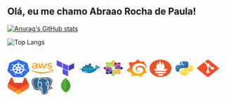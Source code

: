 ## Olá, eu me chamo Abraao Rocha de Paula!

[![Anurag's GitHub stats](https://github-readme-stats.vercel.app/api?username=abraaorochapb)](https://github.com/anuraghazra/github-readme-stats)

![Top Langs](https://github-readme-stats.vercel.app/api/top-langs/?username=abraaorochapb&layout=compact)

<div style="display: inline_block"><br>
  <img align="center" height="40" width="50" src="https://github.com/kubernetes/kubernetes/blob/master/logo/logo.svg">
  <img align="center" height="40" width="50" src="https://github.com/devicons/devicon/blob/master/icons/amazonwebservices/amazonwebservices-plain-wordmark.svg">
  <img align="center" height="40" width="50" src="https://raw.githubusercontent.com/devicons/devicon/master/icons/terraform/terraform-original.svg">
  <img align="center" height="40" width="50" src="https://raw.githubusercontent.com/devicons/devicon/master/icons/docker/docker-original.svg">
  <img align="center" height="40" width="50" src="https://raw.githubusercontent.com/devicons/devicon/master/icons/centos/centos-original.svg">
  <img align="center" height="40" width="50" src="https://raw.githubusercontent.com/devicons/devicon/master/icons/grafana/grafana-original.svg">
  <img align="center" height="40" width="50" src="https://raw.githubusercontent.com/devicons/devicon/master/icons/prometheus/prometheus-original.svg">
  <img align="center" height="40" width="50" src="https://raw.githubusercontent.com/devicons/devicon/master/icons/python/python-original.svg">
  <img align="center" height="40" width="50" src="https://raw.githubusercontent.com/devicons/devicon/master/icons/git/git-original.svg">
  <img align="center" height="40" width="50" src="https://raw.githubusercontent.com/devicons/devicon/master/icons/gitlab/gitlab-original.svg">
  <img align="center" height="40" width="50" src="https://raw.githubusercontent.com/devicons/devicon/master/icons/postgresql/postgresql-original.svg">
  <img align="center" height="40" width="50" src="https://raw.githubusercontent.com/devicons/devicon/master/icons/mongodb/mongodb-original.svg">
</div>
  
</div>
